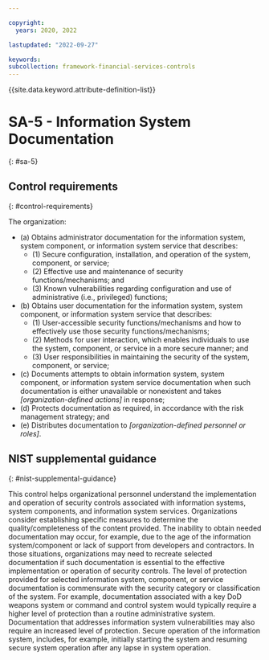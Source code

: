 ```yaml
---

copyright:
  years: 2020, 2022

lastupdated: "2022-09-27"

keywords: 
subcollection: framework-financial-services-controls
---
```


{{site.data.keyword.attribute-definition-list}}

         
# SA-5 - Information System Documentation
{: #sa-5}

## Control requirements
{: #control-requirements}

The organization:

- (a) Obtains administrator documentation for the information system, system component, or information system service that describes:
    - (1) Secure configuration, installation, and operation of the system, component, or service;
    - (2) Effective use and maintenance of security functions/mechanisms; and
    - (3) Known vulnerabilities regarding configuration and use of administrative (i.e., privileged) functions;
- (b) Obtains user documentation for the information system, system component, or information system service that describes:
    - (1) User-accessible security functions/mechanisms and how to effectively use those security functions/mechanisms;
    - (2) Methods for user interaction, which enables individuals to use the system, component, or service in a more secure manner; and
    - (3) User responsibilities in maintaining the security of the system, component, or service;
- (c) Documents attempts to obtain information system, system component, or information system service documentation when such documentation is either unavailable or nonexistent and takes _[organization-defined actions]_ in response;
- (d) Protects documentation as required, in accordance with the risk management strategy; and
- (e) Distributes documentation to _[organization-defined personnel or roles]_.

## NIST supplemental guidance
{: #nist-supplemental-guidance}

This control helps organizational personnel understand the implementation and operation of security controls associated with information systems, system components, and information system services. Organizations consider establishing specific measures to determine the quality/completeness of the content provided. The inability to obtain needed documentation may occur, for example, due to the age of the information system/component or lack of support from developers and contractors. In those situations, organizations may need to recreate selected documentation if such documentation is essential to the effective implementation or operation of security controls. The level of protection provided for selected information system, component, or service documentation is commensurate with the security category or classification of the system. For example, documentation associated with a key DoD weapons system or command and control system would typically require a higher level of protection than a routine administrative system. Documentation that addresses information system vulnerabilities may also require an increased level of protection. Secure operation of the information system, includes, for example, initially starting the system and resuming secure system operation after any lapse in system operation.




